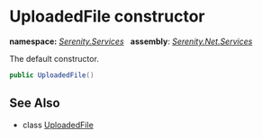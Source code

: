 # UploadedFile constructor
**namespace:** *[Serenity.Services](../../README.md#serenity.services-namespace)*   **assembly**: *[Serenity.Net.Services](../../README.md)*

The default constructor.

```csharp
public UploadedFile()
```

## See Also

* class [UploadedFile](../UploadedFile.md)